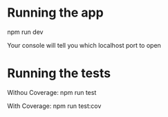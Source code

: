 # Running the app

npm run dev

Your console will tell you which localhost port to open

# Running the tests

Withou Coverage: npm run test

With Coverage: npm run test:cov